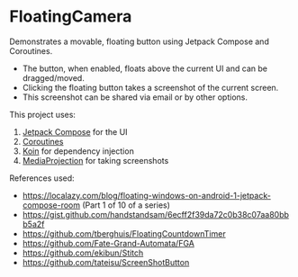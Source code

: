 # FloatingCamera

Demonstrates a movable, floating button using Jetpack Compose and Coroutines.
- The button, when enabled, floats above the current UI and can be dragged/moved.
- Clicking the floating button takes a screenshot of the current screen.
- This screenshot can be shared via email or by other options.

This project uses:
1. [Jetpack Compose](https://developer.android.com/jetpack/compose) for the UI
2. [Coroutines](https://github.com/Kotlin/kotlinx.coroutines)
3. [Koin](https://github.com/InsertKoinIO/koin) for dependency injection
4. [MediaProjection](https://developer.android.com/reference/android/media/projection/MediaProjection) for taking screenshots

References used:
- https://localazy.com/blog/floating-windows-on-android-1-jetpack-compose-room (Part 1 of 10 of a series)
- https://gist.github.com/handstandsam/6ecff2f39da72c0b38c07aa80bbb5a2f
- https://github.com/tberghuis/FloatingCountdownTimer
- https://github.com/Fate-Grand-Automata/FGA
- https://github.com/ekibun/Stitch
- https://github.com/tateisu/ScreenShotButton
